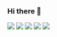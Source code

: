 ### Hi there 👋

<!--
**Chao07/Chao07** is a ✨ _special_ ✨ repository because its `README.md` (this file) appears on your GitHub profile.

Here are some ideas to get you started:

- 🔭 I’m currently working on ...
- 🌱 I’m currently learning ...
- 👯 I’m looking to collaborate on ...
- 🤔 I’m looking for help with ...
- 💬 Ask me about ...
- 📫 How to reach me: ...
- 😄 Pronouns: ...
- ⚡ Fun fact: ...
-->

![](http://github-profile-summary-cards.vercel.app/api/cards/profile-details?username=Chao07&theme=default)
![](http://github-profile-summary-cards.vercel.app/api/cards/repos-per-language?username=Chao07&theme=default)
![](http://github-profile-summary-cards.vercel.app/api/cards/most-commit-language?username=Chao07&theme=default)
![](http://github-profile-summary-cards.vercel.app/api/cards/stats?username=Chao07&theme=default)
![](http://github-profile-summary-cards.vercel.app/api/cards/productive-time?username=Chao07&theme=default&utcOffset=8)

